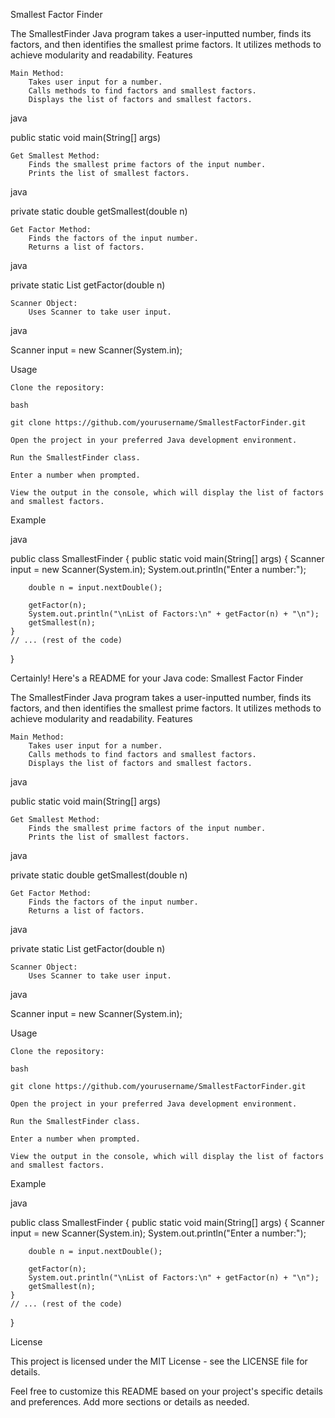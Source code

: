 Smallest Factor Finder

The SmallestFinder Java program takes a user-inputted number, finds its factors, and then identifies the smallest prime factors. It utilizes methods to achieve modularity and readability.
Features

    Main Method:
        Takes user input for a number.
        Calls methods to find factors and smallest factors.
        Displays the list of factors and smallest factors.

java

public static void main(String[] args)

    Get Smallest Method:
        Finds the smallest prime factors of the input number.
        Prints the list of smallest factors.

java

private static double getSmallest(double n)

    Get Factor Method:
        Finds the factors of the input number.
        Returns a list of factors.

java

private static List<Double> getFactor(double n)

    Scanner Object:
        Uses Scanner to take user input.

java

Scanner input = new Scanner(System.in);

Usage

    Clone the repository:

    bash

    git clone https://github.com/yourusername/SmallestFactorFinder.git

    Open the project in your preferred Java development environment.

    Run the SmallestFinder class.

    Enter a number when prompted.

    View the output in the console, which will display the list of factors and smallest factors.

Example

java

public class SmallestFinder {
    public static void main(String[] args) {
        Scanner input = new Scanner(System.in);
        System.out.println("Enter a number:");

        double n = input.nextDouble();

        getFactor(n);
        System.out.println("\nList of Factors:\n" + getFactor(n) + "\n");
        getSmallest(n);
    }
    // ... (rest of the code)
}


Certainly! Here's a README for your Java code:
Smallest Factor Finder

The SmallestFinder Java program takes a user-inputted number, finds its factors, and then identifies the smallest prime factors. It utilizes methods to achieve modularity and readability.
Features

    Main Method:
        Takes user input for a number.
        Calls methods to find factors and smallest factors.
        Displays the list of factors and smallest factors.

java

public static void main(String[] args)

    Get Smallest Method:
        Finds the smallest prime factors of the input number.
        Prints the list of smallest factors.

java

private static double getSmallest(double n)

    Get Factor Method:
        Finds the factors of the input number.
        Returns a list of factors.

java

private static List<Double> getFactor(double n)

    Scanner Object:
        Uses Scanner to take user input.

java

Scanner input = new Scanner(System.in);

Usage

    Clone the repository:

    bash

    git clone https://github.com/yourusername/SmallestFactorFinder.git

    Open the project in your preferred Java development environment.

    Run the SmallestFinder class.

    Enter a number when prompted.

    View the output in the console, which will display the list of factors and smallest factors.

Example

java

public class SmallestFinder {
    public static void main(String[] args) {
        Scanner input = new Scanner(System.in);
        System.out.println("Enter a number:");

        double n = input.nextDouble();

        getFactor(n);
        System.out.println("\nList of Factors:\n" + getFactor(n) + "\n");
        getSmallest(n);
    }
    // ... (rest of the code)
}

License

This project is licensed under the MIT License - see the LICENSE file for details.

Feel free to customize this README based on your project's specific details and preferences. Add more sections or details as needed.
